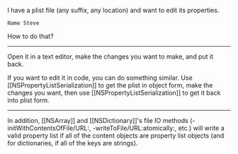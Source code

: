 I have a plist file (any suffix, any location) and want to edit its properties.

<code><key>Name</key>
<string>Steve</string></code>

How to do that?

----

Open it in a text editor, make the changes you want to make, and put it back.

If you want to edit it in code, you can do something similar. Use [[NSPropertyListSerialization]] to get the plist in object form, make the changes you want, then use [[NSPropertyListSerialization]] to get it back into plist form.

----
In addition, [[NSArray]] and [[NSDictionary]]'s file IO methods (-initWithContentsOfFile/URL:, -writeToFile/URL:atomically:, etc.) will write a valid property list if all of the content objects are property list objects (and for dictionaries, if all of the keys are strings).